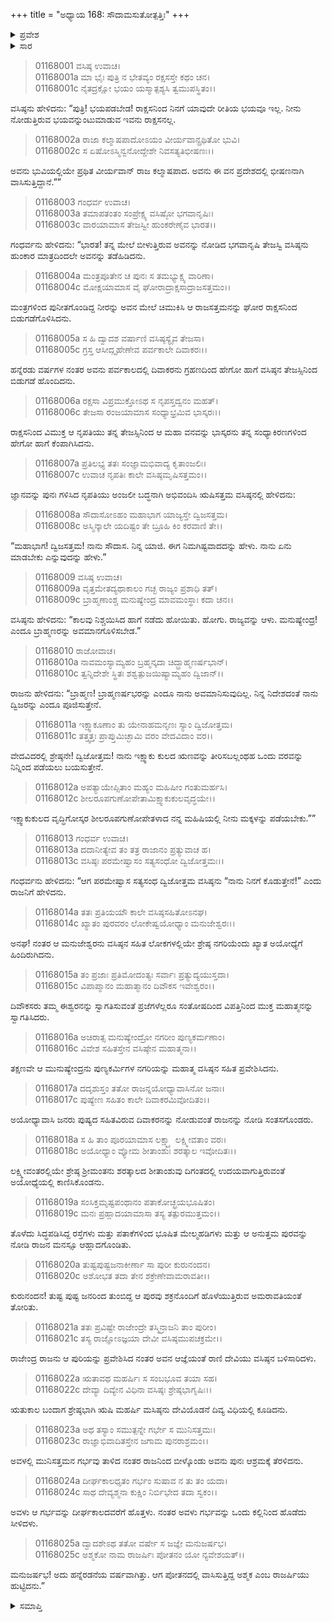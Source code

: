 +++
title = "ಅಧ್ಯಾಯ 168: ಸೌದಾಮಸುತೋತ್ಪತ್ತಿಃ"
+++

<details><summary>ಪ್ರವೇಶ</summary>


।।   ಓಂ ಓಂ ನಮೋ ನಾರಾಯಣಾಯ।।   ಶ್ರೀ ವೇದವ್ಯಾಸಾಯ ನಮಃ ।।

ಶ್ರೀ ಕೃಷ್ಣದ್ವೈಪಾಯನ ವೇದವ್ಯಾಸ ವಿರಚಿತ  

**ಶ್ರೀ ಮಹಾಭಾರತ**

**ಆದಿ ಪರ್ವ**

**ಚೈತ್ರರಥ ಪರ್ವ**

**ಅಧ್ಯಾಯ 168**

</details>


<details><summary>ಸಾರ</summary>

ವಸಿಷ್ಠನು ಕಲ್ಮಾಷಪಾದನನ್ನು ರಾಕ್ಷಸನಿಂದ ಬಿಡುಗಡೆಗೊಳಿಸಿದುದು (1-6). ತನ್ನ ಪತ್ನಿಯಲ್ಲಿ ಸಂತಾನವನ್ನು ನೀಡಬೇಕೆಂದು ಕಲ್ಮಾಷಪಾದನು ಕೇಳಿಕೊಳ್ಳಲು ವಸಿಷ್ಠನು ಒಪ್ಪಿಕೊಂಡಿದುದು, ಅಶ್ಮಕನ ಜನನ (7-25).

</details>


> 01168001 ವಸಿಷ್ಠ ಉವಾಚ।  
01168001a ಮಾ ಭೈಃ ಪುತ್ರಿ ನ ಭೇತವ್ಯಂ ರಕ್ಷಸಸ್ತೇ ಕಥಂ ಚನ।  
01168001c ನೈತದ್ರಕ್ಷೋ ಭಯಂ ಯಸ್ಮಾತ್ಪಶ್ಯಸಿ ತ್ವಮುಪಸ್ಥಿತಂ।।

ವಸಿಷ್ಠನು ಹೇಳಿದನು: “ಪುತ್ರಿ! ಭಯಪಡಬೇಡ! ರಾಕ್ಷಸನಿಂದ ನಿನಗೆ ಯಾವುದೇ ರೀತಿಯ ಭಯವೂ ಇಲ್ಲ. ನೀನು ನೋಡುತ್ತಿರುವ ಭಯವನ್ನುಂಟುಮಾಡುವ ಇವನು ರಾಕ್ಷಸನಲ್ಲ.

> 01168002a ರಾಜಾ ಕಲ್ಮಾಷಪಾದೋಽಯಂ ವೀರ್ಯವಾನ್ಪ್ರಥಿತೋ ಭುವಿ।  
01168002c ಸ ಏಷೋಽಸ್ಮಿನ್ವನೋದ್ದೇಶೇ ನಿವಸತ್ಯತಿಭೀಷಣಃ।।

ಅವನು ಭುವಿಯಲ್ಲಿಯೇ ಪ್ರಥಿತ ವೀರ್ಯವಾನ್ ರಾಜ ಕಲ್ಮಾಷಪಾದ. ಅವನು ಈ ವನ ಪ್ರದೇಶದಲ್ಲಿ ಭೀಷಣನಾಗಿ ವಾಸಿಸುತ್ತಿದ್ದಾನೆ.””

> 01168003 ಗಂಧರ್ವ ಉವಾಚ।  
01168003a ತಮಾಪತಂತಂ ಸಂಪ್ರೇಕ್ಷ್ಯ ವಸಿಷ್ಠೋ ಭಗವಾನೃಷಿಃ।  
01168003c ವಾರಯಾಮಾಸ ತೇಜಸ್ವೀ ಹುಂಕರೇಣೈವ ಭಾರತ।।

ಗಂಧರ್ವನು ಹೇಳಿದನು: “ಭಾರತ! ತನ್ನ ಮೇಲೆ ಬೀಳುತ್ತಿರುವ ಅವನನ್ನು ನೋಡಿದ ಭಗವಾನೃಷಿ ತೇಜಸ್ವಿ ವಸಿಷ್ಠನು ಹುಂಕಾರ ಮಾತ್ರದಿಂದಲೇ ಅವನನ್ನು ತಡೆಹಿಡಿದನು.

> 01168004a ಮಂತ್ರಪೂತೇನ ಚ ಪುನಃ ಸ ತಮಭ್ಯುಕ್ಷ್ಯ ವಾರಿಣಾ।  
01168004c ಮೋಕ್ಷಯಾಮಾಸ ವೈ ಘೋರಾದ್ರಾಕ್ಷಸಾದ್ರಾಜಸತ್ತಮಂ।।

ಮಂತ್ರಗಳಿಂದ ಪುನೀತಗೊಂಡಿದ್ದ ನೀರನ್ನು ಅವನ ಮೇಲೆ ಚಿಮುಕಿಸಿ ಆ ರಾಜಸತ್ತಮನನ್ನು ಘೋರ ರಾಕ್ಷಸನಿಂದ ಬಿಡುಗಡೆಗೊಳಿಸಿದನು.

> 01168005a ಸ ಹಿ ದ್ವಾದಶ ವರ್ಷಾಣಿ ವಸಿಷ್ಠಸ್ಯೈವ ತೇಜಸಾ।  
01168005c ಗ್ರಸ್ತ ಆಸೀದ್ಗೃಹೇಣೇವ ಪರ್ವಕಾಲೇ ದಿವಾಕರಃ।।

ಹನ್ನೆರಡು ವರ್ಷಗಳ ನಂತರ ಅವನು ಪರ್ವಕಾಲದಲ್ಲಿ ದಿವಾಕರನು ಗ್ರಹಣದಿಂದ ಹೇಗೋ ಹಾಗೆ ವಸಿಷ್ಠನ ತೇಜಸ್ಸಿನಿಂದ ಬಿಡುಗಡೆ ಹೊಂದಿದನು.

> 01168006a ರಕ್ಷಸಾ ವಿಪ್ರಮುಕ್ತೋಽಥ ಸ ನೃಪಸ್ತದ್ವನಂ ಮಹತ್।  
01168006c ತೇಜಸಾ ರಂಜಯಾಮಾಸ ಸಂಧ್ಯಾಭ್ರಮಿವ ಭಾಸ್ಕರಃ।।

ರಾಕ್ಷಸನಿಂದ ವಿಮುಕ್ತ ಆ ನೃಪತಿಯು ತನ್ನ ತೇಜಸ್ಸಿನಿಂದ ಆ ಮಹಾ ವನವನ್ನು ಭಾಸ್ಕರನು ತನ್ನ ಸಂಧ್ಯಾಕಿರಣಗಳಿಂದ ಹೇಗೋ ಹಾಗೆ ಕೆಂಪಾಗಿಸಿದನು.

> 01168007a ಪ್ರತಿಲಭ್ಯ ತತಃ ಸಂಜ್ಞಾಮಭಿವಾದ್ಯ ಕೃತಾಂಜಲಿಃ।  
01168007c ಉವಾಚ ನೃಪತಿಃ ಕಾಲೇ ವಸಿಷ್ಠಮೃಷಿಸತ್ತಮಂ।।

ಜ್ಞಾನವನ್ನು ಪುನಃ ಗಳಿಸಿದ ನೃಪತಿಯು ಅಂಜಲೀ ಬದ್ಧನಾಗಿ ಅಭಿವಂದಿಸಿ ಋಷಿಸತ್ತಮ ವಸಿಷ್ಠನಲ್ಲಿ ಹೇಳಿದನು:

> 01168008a ಸೌದಾಸೋಽಹಂ ಮಹಾಭಾಗ ಯಾಜ್ಯಸ್ತೇ ದ್ವಿಜಸತ್ತಮ।  
01168008c ಅಸ್ಮಿನ್ಕಾಲೇ ಯದಿಷ್ಟಂ ತೇ ಬ್ರೂಹಿ ಕಿಂ ಕರವಾಣಿ ತೇ।।

“ಮಹಾಭಾಗ! ದ್ವಿಜಸತ್ತಮ! ನಾನು ಸೌದಾಸ. ನಿನ್ನ ಯಾಜಿ. ಈಗ ನಿಮಗಿಷ್ಟವಾದದನ್ನು ಹೇಳು. ನಾನು ಏನು ಮಾಡಬೇಕು ಎನ್ನುವುದನ್ನು ಹೇಳು.”

> 01168009 ವಸಿಷ್ಠ ಉವಾಚ।  
01168009a ವೃತ್ತಮೇತದ್ಯಥಾಕಾಲಂ ಗಚ್ಛ ರಾಜ್ಯಂ ಪ್ರಶಾಧಿ ತತ್।  
01168009c ಬ್ರಾಹ್ಮಣಾಂಶ್ಚ ಮನುಷ್ಯೇಂದ್ರ ಮಾವಮಂಸ್ಥಾಃ ಕದಾ ಚನ।।

ವಸಿಷ್ಠನು ಹೇಳಿದನು: “ಕಾಲವು ನಿಶ್ಚಯಿಸಿದ ಹಾಗೆ ನಡೆದು ಹೋಯಿತು. ಹೋಗು. ರಾಜ್ಯವನ್ನು ಆಳು. ಮನುಷ್ಯೇಂದ್ರ! ಎಂದೂ ಬ್ರಾಹ್ಮಣರನ್ನು ಅವಮಾನಗೊಳಿಸಬೇಡ.”

> 01168010 ರಾಜೋವಾಚ।   
01168010a ನಾವಮಂಸ್ಯಾಮ್ಯಹಂ ಬ್ರಹ್ಮನ್ಕದಾ ಚಿದ್ಬ್ರಾಹ್ಮಣರ್ಷಭಾನ್।  
01168010c ತ್ವನ್ನಿದೇಶೇ ಸ್ಥಿತಃ ಶಶ್ವತ್ಪುಜಯಿಷ್ಯಾಮ್ಯಹಂ ದ್ವಿಜಾನ್।।

ರಾಜನು ಹೇಳಿದನು: “ಬ್ರಾಹ್ಮಣ! ಬ್ರಾಹ್ಮಣರ್ಷಭರನ್ನು ಎಂದೂ ನಾನು ಅವಮಾನಿಸುವುದಿಲ್ಲ. ನಿನ್ನ ನಿದೇಶದಂತೆ ನಾನು ದ್ವಿಜರನ್ನು ಎಂದೂ ಪೂಜಿಸುತ್ತೇನೆ.

> 01168011a ಇಕ್ಷ್ವಾಕೂಣಾಂ ತು ಯೇನಾಹಮನೃಣಃ ಸ್ಯಾಂ ದ್ವಿಜೋತ್ತಮ।  
01168011c ತತ್ತ್ವತ್ತಃ ಪ್ರಾಪ್ತುಮಿಚ್ಛಾಮಿ ವರಂ ವೇದವಿದಾಂ ವರ।।

ವೇದವಿದರಲ್ಲಿ ಶ್ರೇಷ್ಠನೇ! ದ್ವಿಜೋತ್ತಮ! ನಾನು ಇಕ್ಷ್ವಾಕು ಕುಲದ ಋಣವನ್ನು ತೀರಿಸಬಲ್ಲಂಥಹ ಒಂದು ವರವನ್ನು ನಿನ್ನಿಂದ ಪಡೆಯಲು ಬಯಸುತ್ತೇನೆ.

> 01168012a ಅಪತ್ಯಾಯೇಪ್ಸಿತಾಂ ಮಹ್ಯಂ ಮಹಿಷೀಂ ಗಂತುಮರ್ಹಸಿ।  
01168012c ಶೀಲರೂಪಗುಣೋಪೇತಾಮಿಕ್ಷ್ವಾಕುಕುಲವೃದ್ಧಯೇ।।

ಇಕ್ಷ್ವಾಕುಕುಲದ ವೃದ್ಧಿಗೋಸ್ಕರ ಶೀಲರೂಪಗುಣೋಪೇತಳಾದ ನನ್ನ ಮಹಿಷಿಯಲ್ಲಿ ನೀನು ಮಕ್ಕಳನ್ನು ಪಡೆಯಬೇಕು.””

> 01168013 ಗಂಧರ್ವ ಉವಾಚ।  
01168013a ದದಾನೀತ್ಯೇವ ತಂ ತತ್ರ ರಾಜಾನಂ ಪ್ರತ್ಯುವಾಚ ಹ।   
01168013c ವಸಿಷ್ಠಃ ಪರಮೇಷ್ವಾಸಂ ಸತ್ಯಸಂಧೋ ದ್ವಿಜೋತ್ತಮಃ।।

ಗಂಧರ್ವನು ಹೇಳಿದನು: “ಆಗ ಪರಮೇಷ್ವಾಸ ಸತ್ಯಸಂಧ ದ್ವಿಜೋತ್ತಮ ವಸಿಷ್ಠನು “ನಾನು ನಿನಗೆ ಕೊಡುತ್ತೇನೆ!” ಎಂದು ರಾಜನಿಗೆ ಹೇಳಿದನು.

> 01168014a ತತಃ ಪ್ರತಿಯಯೌ ಕಾಲೇ ವಸಿಷ್ಠಸಹಿತೋಽನಘ।  
01168014c ಖ್ಯಾತಂ ಪುರವರಂ ಲೋಕೇಷ್ವಯೋಧ್ಯಾಂ ಮನುಜೇಶ್ವರಃ।।

ಅನಘ! ನಂತರ ಆ ಮನುಜೇಶ್ವರನು ವಸಿಷ್ಠನ ಸಹಿತ ಲೋಕಗಳಲ್ಲಿಯೇ ಶ್ರೇಷ್ಠ ನಗರಿಯೆಂದು ಖ್ಯಾತ ಅಯೋಧ್ಯೆಗೆ ಹಿಂದಿರುಗಿದನು.

> 01168015a ತಂ ಪ್ರಜಾಃ ಪ್ರತಿಮೋದಂತ್ಯಃ ಸರ್ವಾಃ ಪ್ರತ್ಯುದ್ಯಯುಸ್ತದಾ।  
01168015c ವಿಪಾಪ್ಮಾನಂ ಮಹಾತ್ಮಾನಂ ದಿವೌಕಸ ಇವೇಶ್ವರಂ।।

ದಿವೌಕಸರು ತಮ್ಮ ಈಶ್ವರನನ್ನು ಸ್ವಾಗತಿಸುವಂತೆ ಪ್ರಜೆಗಳೆಲ್ಲರೂ ಸಂತೋಷದಿಂದ ವಿಪತ್ತಿನಿಂದ ಮುಕ್ತ ಮಹಾತ್ಮನನ್ನು ಸ್ವಾಗತಿಸಿದರು.

> 01168016a ಅಚಿರಾತ್ಸ ಮನುಷ್ಯೇಂದ್ರೋ ನಗರೀಂ ಪುಣ್ಯಕರ್ಮಣಾಂ।   
01168016c ವಿವೇಶ ಸಹಿತಸ್ತೇನ ವಸಿಷ್ಠೇನ ಮಹಾತ್ಮನಾ।।

ತಕ್ಷಣವೇ ಆ ಮುನುಷ್ಯೇಂದ್ರನು ಪುಣ್ಯಕರ್ಮಿಗಳ ನಗರಿಯನ್ನು ಮಹಾತ್ಮ ವಸಿಷ್ಠನ ಸಹಿತ ಪ್ರವೇಶಿಸಿದನು.

> 01168017a ದದೃಶುಸ್ತಂ ತತೋ ರಾಜನ್ನಯೋಧ್ಯಾವಾಸಿನೋ ಜನಾಃ।  
01168017c ಪುಷ್ಯೇಣ ಸಹಿತಂ ಕಾಲೇ ದಿವಾಕರಮಿವೋದಿತಂ।।

ಅಯೋಧ್ಯಾವಾಸಿ ಜನರು ಪುಷ್ಯದ ಸಹಿತವಿರುವ ದಿವಾಕರನನ್ನು ನೋಡುವಂತೆ ರಾಜನನ್ನು ನೋಡಿ ಸಂತಸಗೊಂಡರು.

> 01168018a ಸ ಹಿ ತಾಂ ಪೂರಯಾಮಾಸ ಲಕ್ಷ್ಮ್ಯಾ ಲಕ್ಷ್ಮೀವತಾಂ ವರಃ।  
01168018c ಅಯೋಧ್ಯಾಂ ವ್ಯೋಮ ಶೀತಾಂಶುಃ ಶರತ್ಕಾಲ ಇವೋದಿತಃ।।

ಲಕ್ಷ್ಮೀವಂತರಲ್ಲಿಯೇ ಶ್ರೇಷ್ಠ ಶ್ರೀಮಂತನು ಶರತ್ಕಾಲದ ಶೀತಾಂಶುವು ದಿಗಂತದಲ್ಲಿ ಉದಯವಾಗುತ್ತಿರುವಂತೆ ಅಯೋಧ್ಯೆಯಲ್ಲಿ ಕಾಣಿಸಿಕೊಂಡನು.

> 01168019a ಸಂಸಿಕ್ತಮೃಷ್ಟಪಂಥಾನಂ ಪತಾಕೋಚ್ಛ್ರಯಭೂಷಿತಂ।   
01168019c ಮನಃ ಪ್ರಹ್ಲಾದಯಾಮಾಸಾ ತಸ್ಯ ತತ್ಪುರಮುತ್ತಮಂ।।

ತೊಳೆದು ಸಿದ್ಧಪಡಿಸಿದ್ದ ರಸ್ತೆಗಳು ಮತ್ತು ಪತಾಕೆಗಳಿಂದ ಭೂಷಿತ ಮೇಲ್ಮಹಡಿಗಳು ಮತ್ತು ಆ ಅನುತ್ತಮ ಪುರವನ್ನು ನೋಡಿ ರಾಜನ ಮನಸ್ಸೂ ಆಹ್ಲಾದಗೊಂಡಿತು.

> 01168020a ತುಷ್ಟಪುಷ್ಟಜನಾಕೀರ್ಣಾ ಸಾ ಪುರೀ ಕುರುನಂದನ।  
01168020c ಅಶೋಭತ ತದಾ ತೇನ ಶಕ್ರೇಣೇವಾಮರಾವತೀ।।

ಕುರುನಂದನ! ತುಷ್ಟ ಪುಷ್ಟ ಜನರಿಂದ ತುಂಬಿದ್ದ ಆ ಪುರವು ಶಕ್ರನೊಂದಿಗೆ ಹೊಳೆಯುತ್ತಿರುವ ಅಮರಾವತಿಯಂತೆ ತೋರಿತು.

> 01168021a ತತಃ ಪ್ರವಿಷ್ಟೇ ರಾಜೇಂದ್ರೇ ತಸ್ಮಿನ್ರಾಜನಿ ತಾಂ ಪುರೀಂ।  
01168021c ತಸ್ಯ ರಾಜ್ಞೋಽಜ್ಞಯಾ ದೇವೀ ವಸಿಷ್ಠಮುಪಚಕ್ರಮೇ।।

ರಾಜೇಂದ್ರ ರಾಜನು ಆ ಪುರಿಯನ್ನು ಪ್ರವೇಶಿಸಿದ ನಂತರ ಅವನ ಆಜ್ಞೆಯಂತೆ ರಾಣಿ ದೇವಿಯು ವಸಿಷ್ಠನ ಬಳಿಸಾರಿದಳು.

> 01168022a ಋತಾವಥ ಮಹರ್ಷಿಃ ಸ ಸಂಬಭೂವ ತಯಾ ಸಹ।   
01168022c ದೇವ್ಯಾ ದಿವ್ಯೇನ ವಿಧಿನಾ ವಸಿಷ್ಠಃ ಶ್ರೇಷ್ಠಭಾಗೃಷಿಃ।।

ಋತುಕಾಲ ಬಂದಾಗ ಶ್ರೇಷ್ಠಭಾಗಿ ಋಷಿ ಮಹರ್ಷಿ ಮಸಿಷ್ಠನು ದೇವಿಯೊಡನೆ ದಿವ್ಯ ವಿಧಿಯಲ್ಲಿ ಕೂಡಿದನು.

> 01168023a ಅಥ ತಸ್ಯಾಂ ಸಮುತ್ಪನ್ನೇ ಗರ್ಭೇ ಸ ಮುನಿಸತ್ತಮಃ।  
01168023c ರಾಜ್ಞಾಭಿವಾದಿತಸ್ತೇನ ಜಗಾಮ ಪುನರಾಶ್ರಮಂ।।

ಅವಳಲ್ಲಿ ಮುನಿಸತ್ತಮನ ಗರ್ಭವು ತಾಳಿದ ನಂತರ ರಾಜನಿಂದ ಬೀಳ್ಕೊಂಡು ಅವನು ಪುನಃ ಆಶ್ರಮಕ್ಕೆ ತೆರಳಿದನು.

> 01168024a ದೀರ್ಘಕಾಲಧೃತಂ ಗರ್ಭಂ ಸುಷಾವ ನ ತು ತಂ ಯದಾ।  
01168024c ಸಾಥ ದೇವ್ಯಶ್ಮನಾ ಕುಕ್ಷಿಂ ನಿರ್ಬಿಭೇದ ತದಾ ಸ್ವಕಂ।।

ಅವಳು ಆ ಗರ್ಭವನ್ನು ದೀರ್ಘಕಾಲದವರೆಗೆ ಹೊತ್ತಳು. ನಂತರ ಅವಳು ಗರ್ಭವನ್ನು ಒಂದು ಕಲ್ಲಿನಿಂದ ಹೊಡೆದು ಸೀಳಿದಳು.

> 01168025a ದ್ವಾದಶೇಽಥ ತತೋ ವರ್ಷೇ ಸ ಜಜ್ಞೇ ಮನುಜರ್ಷಭ।   
01168025c ಅಶ್ಮಕೋ ನಾಮ ರಾಜರ್ಷಿಃ ಪೋತನಂ ಯೋ ನ್ಯವೇಶಯತ್।।

ಮನುಜರ್ಷಭ! ಅದು ಹನ್ನೆರಡನೆಯ ವರ್ಷವಾಗಿತ್ತು. ಆಗ ಪೋತನದಲ್ಲಿ ವಾಸಿಸುತ್ತಿದ್ದ ಅಶ್ಮಕ ಎಂಬ ರಾಜರ್ಷಿಯು ಹುಟ್ಟಿದನು.”

<details><summary>ಸಮಾಪ್ತಿ</summary>


ಇತಿ ಶ್ರೀ ಮಹಾಭಾರತೇ ಆದಿಪರ್ವಣಿ ಚೈತ್ರರಥಪರ್ವಣಿ ಸೌದಾಮಸುತೋತ್ಪತ್ತೌ ಅಷ್ಟಶಷ್ಟ್ಯಧಿಕಶತತಮೋಽಧ್ಯಾಯ:।।  
ಇದು ಶ್ರೀ ಮಹಾಭಾರತದಲ್ಲಿ ಆದಿಪರ್ವದಲ್ಲಿ ಚೈತ್ರಪರ್ವದಲ್ಲಿ ಸೌದಾಮಸುತೋತ್ಪತ್ತಿಯಲ್ಲಿ ನೂರಾಅರವತ್ತೆಂಟನೆಯ ಅಧ್ಯಾಯವು.



</details>

